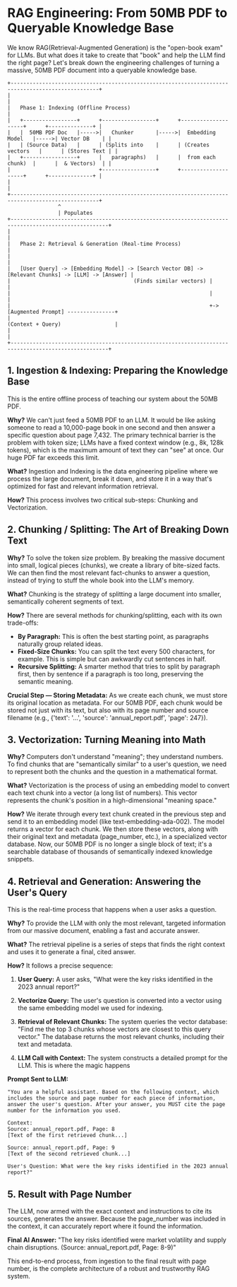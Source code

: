 # RAG Engineering: From 50MB PDF to Queryable Knowledge Base

We know RAG(Retrieval-Augmented Generation) is the "open-book exam" for LLMs. But what does it take to create that "book" and help the LLM find the right page? Let's break down the engineering challenges of turning a massive, 50MB PDF document into a queryable knowledge base.
```
+--------------------------------------------------------------------------------------------------+
|                                                                                                  |
|   Phase 1: Indexing (Offline Process)                                                            |
|   +-----------------+      +-----------------+      +--------------------+      +--------------+ |
|   |  50MB PDF Doc   |----->|   Chunker       |----->|  Embedding Model   |----->| Vector DB    | |
|   | (Source Data)   |      | (Splits into    |      | (Creates vectors   |      | (Stores Text | |
|   +-----------------+      |   paragraphs)   |      |  from each chunk)  |      |  & Vectors)  | |
|                            +-----------------+      +--------------------+      +--------------+ |
|                                                                                                  |
+--------------------------------------------------------------------------------------------------+
                ^
                | Populates
+-----------------------------------------------------------------------------------------------------+
|                                                                                                     |
|   Phase 2: Retrieval & Generation (Real-time Process)                                               |
|                                                                                                     |
|   [User Query] -> [Embedding Model] -> [Search Vector DB] -> [Relevant Chunks] -> [LLM] -> [Answer] |
|                                       (Finds similar vectors) |                                     |
|                                                               |                                     |
|                                                               +-> [Augmented Prompt] ---------------+
|                                                                   (Context + Query)                 |
|                                                                                                     |
+-----------------------------------------------------------------------------------------------------+

```

## 1. Ingestion & Indexing: Preparing the Knowledge Base

This is the entire offline process of teaching our system about the 50MB PDF.

**Why?** We can't just feed a 50MB PDF to an LLM. It would be like asking someone to read a 10,000-page book in one second and then answer a specific question about page 7,432. The primary technical barrier is the problem with token size; LLMs have a fixed context window (e.g., 8k, 128k tokens), which is the maximum amount of text they can "see" at once. Our huge PDF far exceeds this limit.

**What?** Ingestion and Indexing is the data engineering pipeline where we process the large document, break it down, and store it in a way that's optimized for fast and relevant information retrieval.

**How?** This process involves two critical sub-steps: Chunking and Vectorization.

## 2. Chunking / Splitting: The Art of Breaking Down Text

**Why?** To solve the token size problem. By breaking the massive document into small, logical pieces (chunks), we create a library of bite-sized facts. We can then find the most relevant fact-chunks to answer a question, instead of trying to stuff the whole book into the LLM's memory.

**What?** Chunking is the strategy of splitting a large document into smaller, semantically coherent segments of text.

**How?** There are several methods for chunking/splitting, each with its own trade-offs:

- **By Paragraph:** This is often the best starting point, as paragraphs naturally group related ideas.
- **Fixed-Size Chunks:** You can split the text every 500 characters, for example. This is simple but can awkwardly cut sentences in half.
- **Recursive Splitting:** A smarter method that tries to split by paragraph first, then by sentence if a paragraph is too long, preserving the semantic meaning.

**Crucial Step — Storing Metadata:** As we create each chunk, we must store its original location as metadata. For our 50MB PDF, each chunk would be stored not just with its text, but also with its page number and source filename (e.g., {'text': '...', 'source': 'annual_report.pdf', 'page': 247}).

## 3. Vectorization: Turning Meaning into Math

**Why?** Computers don't understand "meaning"; they understand numbers. To find chunks that are "semantically similar" to a user's question, we need to represent both the chunks and the question in a mathematical format.

**What?** Vectorization is the process of using an embedding model to convert each text chunk into a vector (a long list of numbers). This vector represents the chunk's position in a high-dimensional "meaning space."

**How?** We iterate through every text chunk created in the previous step and send it to an embedding model (like text-embedding-ada-002). The model returns a vector for each chunk. We then store these vectors, along with their original text and metadata (page_number, etc.), in a specialized vector database. Now, our 50MB PDF is no longer a single block of text; it's a searchable database of thousands of semantically indexed knowledge snippets.

## 4. Retrieval and Generation: Answering the User's Query

This is the real-time process that happens when a user asks a question.

**Why?** To provide the LLM with only the most relevant, targeted information from our massive document, enabling a fast and accurate answer.

**What?** The retrieval pipeline is a series of steps that finds the right context and uses it to generate a final, cited answer.

**How?** It follows a precise sequence:

1. **User Query:** A user asks, "What were the key risks identified in the 2023 annual report?"

2. **Vectorize Query:** The user's question is converted into a vector using the same embedding model we used for indexing.

3. **Retrieval of Relevant Chunks:** The system queries the vector database: "Find me the top 3 chunks whose vectors are closest to this query vector." The database returns the most relevant chunks, including their text and metadata.

4. **LLM Call with Context:** The system constructs a detailed prompt for the LLM. This is where the magic happens

**Prompt Sent to LLM:**
```
"You are a helpful assistant. Based on the following context, which includes the source and page number for each piece of information, answer the user's question. After your answer, you MUST cite the page number for the information you used.

Context: 
Source: annual_report.pdf, Page: 8 
[Text of the first retrieved chunk...]

Source: annual_report.pdf, Page: 9 
[Text of the second retrieved chunk...]

User's Question: What were the key risks identified in the 2023 annual report?"
```

## 5. Result with Page Number

The LLM, now armed with the exact context and instructions to cite its sources, generates the answer. Because the page_number was included in the context, it can accurately report where it found the information.

**Final AI Answer:** "The key risks identified were market volatility and supply chain disruptions. (Source: annual_report.pdf, Page: 8-9)"

This end-to-end process, from ingestion to the final result with page number, is the complete architecture of a robust and trustworthy RAG system.